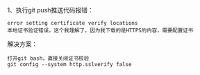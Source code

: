 1、执行git push推送代码报错：

    error setting certificate verify locations
    本地证书验证错误，这个我理解了，因为我下载的是HTTPS的内容，需要配置证书

解决方案：

    打开git bash，直接关闭证书校验
    git config --system http.sslverify false